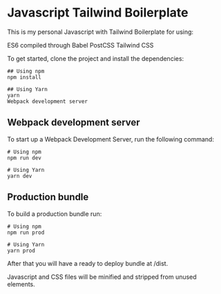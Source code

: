 # Javascript Tailwind Boilerplate

This is my personal Javascript with Tailwind Boilerplate for using:

ES6 compiled through Babel
PostCSS
Tailwind CSS

To get started, clone the project and install the dependencies:
```
## Using npm
npm install

## Using Yarn
yarn
Webpack development server
```
## Webpack development server

To start up a Webpack Development Server, run the following command:
```
# Using npm
npm run dev

# Using Yarn
yarn dev
```

## Production bundle

To build a production bundle run:
```
# Using npm
npm run prod

# Using Yarn
yarn prod
```
After that you will have a ready to deploy bundle at /dist.

Javascript and CSS files will be minified and stripped from unused elements.
